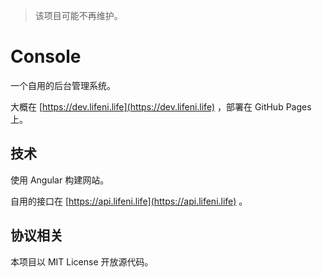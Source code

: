> 该项目可能不再维护。

# Console

一个自用的后台管理系统。

大概在 [https://dev.lifeni.life](https://dev.lifeni.life) ，部署在 GitHub Pages 上。

## 技术

使用 Angular 构建网站。

自用的接口在 [https://api.lifeni.life](https://api.lifeni.life) 。

## 协议相关

本项目以 MIT License 开放源代码。
